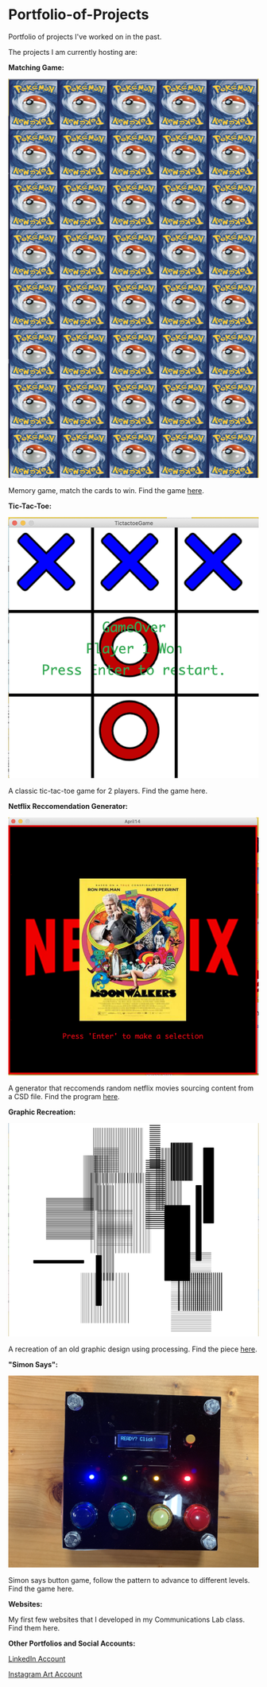 # Portfolio-of-Projects
Portfolio of projects I've worked on in the past.

The projects I am currently hosting are:

**Matching Game:**

![](Thumbnails/matchingGame.png)

Memory game, match the cards to win. Find the game [here](https://github.com/waadabr/Portfolio-of-Projects/tree/master/MatchingGame).

**Tic-Tac-Toe:**

![](Thumbnails/tictactoegame.png)

A classic tic-tac-toe game for 2 players. Find the game here.


**Netflix Reccomendation Generator:**

![](Thumbnails/Netflix.png)

A generator that reccomends random netflix movies sourcing content from a CSD file. Find the program [here](https://github.com/waadabr/Portfolio-of-Projects/tree/master/NetflixRec). 

**Graphic Recreation:**

![](Thumbnails/graphic.png)

A recreation of an old graphic design using processing. Find the piece [here](https://github.com/waadabr/Portfolio-of-Projects/tree/master/GraphicRecreation).

**"Simon Says":**

![](Thumbnails/SimonSays.png)

Simon says button game, follow the pattern to advance to different levels. Find the game here. 

**Websites:**


My first few websites that I developed in my Communications Lab class. Find them here.


**Other Portfolios and Social Accounts:**

[LinkedIn Account](https://www.linkedin.com/in/waad-a-626068135/)

[Instagram Art Account](https://www.instagram.com/waad.arts/)
